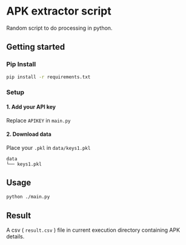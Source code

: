 # APK extractor script
Random script to do processing in python.
## Getting started
### Pip Install
```sh
pip install -r requirements.txt
```
### Setup
#### 1. Add your API key
Replace `APIKEY` in `main.py`
#### 2. Download data
Place your `.pkl` in `data/keys1.pkl`
```
data
└── keys1.pkl
```
## Usage
```sh
python ./main.py
```

## Result
A csv ( `result.csv` ) file in current execution directory containing APK details.